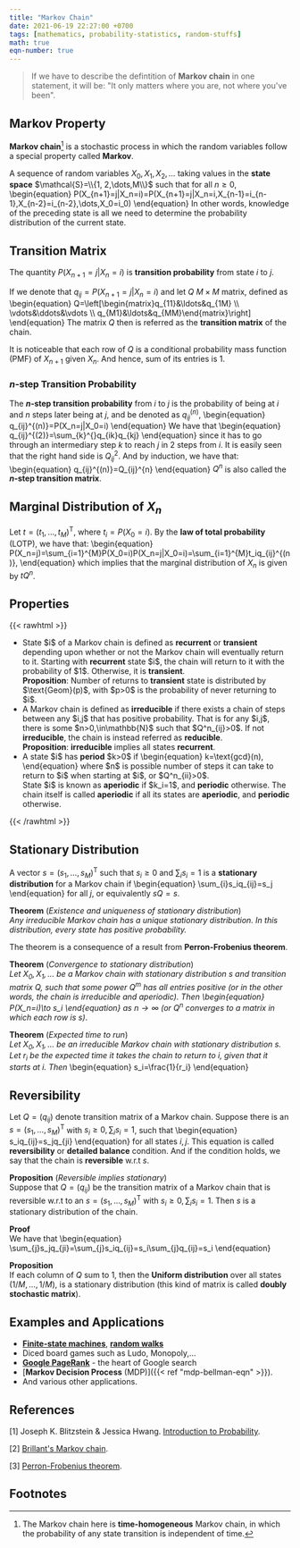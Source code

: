 ```yaml
---
title: "Markov Chain"
date: 2021-06-19 22:27:00 +0700
tags: [mathematics, probability-statistics, random-stuffs]
math: true
eqn-number: true
---
```

> If we have to describe the defintition of **Markov chain** in one statement, it will be: "It only matters where you are, not where you've been".
<!--more-->

## Markov Property
**Markov chain**[^1] is a stochastic process in which the random variables follow a special property called **Markov**.  

A sequence of random variables $X_0, X_1, X_2, \dots$ taking values in the **state space** $\mathcal{S}=\\{1, 2,\dots,M\\}$ such that for all $n\geq0$,
\begin{equation}
P(X_{n+1}=j|X_n=i)=P(X_{n+1}=j|X_n=i,X_{n-1}=i_{n-1},X_{n-2}=i_{n-2},\dots,X_0=i_0)
\end{equation}
In other words, knowledge of the preceding state is all we need to determine the probability distribution of the current state.  

## Transition Matrix
The quantity $P(X_{n+1}=j|X_n=i)$ is **transition probability** from state $i$ to $j$.  

If we denote that $q_{ij}=P(X_{n+1}=j|X_n=i)$ and let $Q$ $M\times M$ matrix, defined as
\begin{equation}
Q=\left[\begin{matrix}q_{11}&\ldots&q_{1M} \\\\ \vdots&\ddots&\vdots \\\\ q_{M1}&\ldots&q_{MM}\end{matrix}\right]
\end{equation}
The matrix $Q$ then is referred as the **transition matrix** of the chain.  

It is noticeable that each row of $Q$ is a conditional probability mass function (PMF) of $X_{n+1}$ given $X_n$. And hence, sum of its entries is 1.  

### $n$-step Transition Probability
The **$n$-step transition probability** from $i$ to $j$ is the probability of being at $i$ and $n$ steps later being at $j$, and be denoted as $q_{ij}^{(n)}$,
\begin{equation}
q_{ij}^{(n)}=P(X_n=j|X_0=i)
\end{equation}
We have that
\begin{equation}
q_{ij}^{(2)}=\sum_{k}^{}q_{ik}q_{kj}
\end{equation}
since it has to go through an intermediary step $k$ to reach $j$ in 2 steps from $i$. It is easily seen that the right hand side is $Q_{ij}^2$. And by induction, we have that:
\begin{equation}
q_{ij}^{(n)}=Q_{ij}^{n}
\end{equation}
$Q^n$ is also called the **$n$-step transition matrix**.

## Marginal Distribution of $X_n$
Let $t=(t_1,\dots,t_M)^\text{T}$, where $t_i=P(X_0=i)$. By the **law of total probability** (LOTP), we have that:
\begin{equation}
P(X_n=j)=\sum_{i=1}^{M}P(X_0=i)P(X_n=j|X_0=i)=\sum_{i=1}^{M}t_iq_{ij}^{(n)},
\end{equation}
which implies that the marginal distribution of $X_n$ is given by $tQ^n$.

## Properties
{{< rawhtml >}}
<ul id='roman-list'>
	<li>
		State $i$ of a Markov chain is defined as <b>recurrent</b> or <b>transient</b> depending upon whether or not the Markov chain will eventually return to it. Starting with <b>recurrent</b> state $i$, the chain will return to it with the probability of $1$. Otherwise, it is <b>transient</b>.<br>
		<b>Proposition</b>: Number of returns to <b>transient</b> state is distributed by $\text{Geom}(p)$, with $p>0$ is the probability of never returning to $i$.
	</li>
	<li>
		A Markov chain is defined as <b>irreducible</b> if there exists a chain of steps between any $i,j$ that has positive probability. That is for any $i,j$, there is some $n>0,\in\mathbb{N}$ such that $Q^n_{ij}>0$. If not <b>irreducible</b>, the chain is instead referred as <b>reducible</b>.<br>
		<b>Proposition</b>: <b>irreducible</b> implies all states <b>recurrent</b>.
	</li>
	<li>
		A state $i$ has <b>period</b> $k>0$ if
		\begin{equation}
		k=\text{gcd}(n),
		\end{equation}
		where $n$ is possible number of steps it can take to return to $i$ when starting at $i$, or $Q^n_{ii}>0$.<br>
		State $i$ is known as <b>aperiodic</b> if $k_i=1$, and <b>periodic</b> otherwise. The chain itself is called <b>aperiodic</b> if all its states are <b>aperiodic</b>, and <b>periodic</b> otherwise.
	</li>
</ul>
{{< /rawhtml >}}

## Stationary Distribution
A vector $s=(s_1,\dots,s_M)^\text{T}$ such that $s_i\geq0$ and $\sum_{i}s_i=1$ is a **stationary distribution** for a Markov chain if
\begin{equation}
\sum_{i}s_iq_{ij}=s_j
\end{equation}
for all $j$, or equivalently $sQ=s$.  

**Theorem** (*Existence and uniqueness of stationary distribution*)  
*Any irreducible Markov chain has a unique stationary distribution. In this distribution, every state has positive probability.*  

The theorem is a consequence of a result from **Perron-Frobenius theorem**.  

**Theorem** (*Convergence to stationary distribution*)  
*Let $X_0,X_1,\dots$ be a Markov chain with stationary distribution $s$ and transition matrix $Q$, such that some power $Q^m$ has all entries positive (or in the other words, the chain is irreducible and aperiodic). Then
\begin{equation}
P(X_n=i)\to s_i
\end{equation}
as $n\rightarrow\infty$ (or $Q^n$ converges to a matrix in which each row is $s$)*.  

**Theorem** (*Expected time to run*)  
*Let $X_0,X_1,\dots$ be an irreducible Markov chain with stationary distribution $s$. Let $r_i$ be the expected time it takes the chain to return to $i$, given that it starts at $i$. Then*
\begin{equation}
s_i=\frac{1}{r_i}
\end{equation}

## Reversibility
Let $Q=(q_{ij})$ denote transition matrix of a Markov chain. Suppose there is an $s=(s_1,\dots,s_M)^\text{T}$ with $s_i\geq0,\sum_{i}s_i=1$, such that
\begin{equation}
s_iq_{ij}=s_jq_{ji}
\end{equation}
for all states $i,j$. This equation is called **reversibility** or **detailed balance** condition. And if the condition holds, we say that the chain is **reversible** w.r.t $s$.  

**Proposition** (*Reversible implies stationary*)  
Suppose that $Q=(q_{ij})$ be the transition matrix of a Markov chain that is reversible w.r.t to an $s=(s_1,\dots,s_M)^\text{T}$ with $s_i\geq0,\sum_{i}s_i=1$. Then $s$ is a stationary distribution of the chain.

**Proof**  
We have that
\begin{equation}
\sum_{j}s_jq_{ji}=\sum_{j}s_iq_{ij}=s_i\sum_{j}q_{ij}=s_i
\end{equation}  

**Proposition**  
If each column of $Q$ sum to $1$, then the **Uniform distribution** over all states $(1/M,\dots,1/M)$, is a stationary distribution (this kind of matrix is called **doubly stochastic matrix**).

## Examples and Applications
- [**Finite-state machines**](https://en.wikipedia.org/wiki/Finite-state_machine), [**random walks**](https://en.wikipedia.org/wiki/Random_walk)
- Diced board games such as Ludo, Monopoly,...
- [**Google PageRank**](https://en.wikipedia.org/wiki/PageRank) - the heart of Google search
- [**Markov Decision Process** (MDP)]({{< ref "mdp-bellman-eqn" >}}).
- And various other applications.

## References
[1] Joseph K. Blitzstein & Jessica Hwang. [Introduction to Probability](https://www.amazon.com/Introduction-Probability-Chapman-Statistical-Science/dp/1466575573).  

[2] [Brillant's Markov chain](https://brilliant.org/wiki/markov-chains/).  

[3] [Perron-Frobenius theorem](https://en.wikipedia.org/wiki/Perron–Frobenius_theorem).

## Footnotes
[^1]: The Markov chain here is **time-homogeneous** Markov chain, in which the probability of any state transition is independent of time.